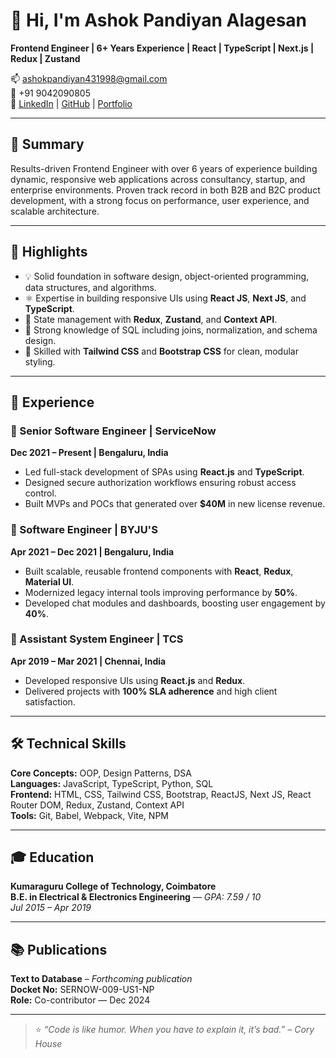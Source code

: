# 👋 Hi, I'm Ashok Pandiyan Alagesan

**Frontend Engineer | 6+ Years Experience | React | TypeScript | Next.js | Redux | Zustand**

📫 [ashokpandiyan431998@gmail.com](mailto:ashokpandiyan431998@gmail.com)  
📱 +91 9042090805  
🔗 [LinkedIn](https://linkedin.com/in/ashokpandiyana) | [GitHub](https://github.com/ashokpandiyana) | [Portfolio](https://ashokpandiyanaprofile.web.app)

---

## 🧠 Summary

Results-driven Frontend Engineer with over 6 years of experience building dynamic, responsive web applications across consultancy, startup, and enterprise environments. Proven track record in both B2B and B2C product development, with a strong focus on performance, user experience, and scalable architecture.

---

## 🚀 Highlights

- 💡 Solid foundation in software design, object-oriented programming, data structures, and algorithms.
- ⚛️ Expertise in building responsive UIs using **React JS**, **Next JS**, and **TypeScript**.
- 🧠 State management with **Redux**, **Zustand**, and **Context API**.
- 🧮 Strong knowledge of SQL including joins, normalization, and schema design.
- 🎨 Skilled with **Tailwind CSS** and **Bootstrap CSS** for clean, modular styling.

---

## 💼 Experience

### 🏢 Senior Software Engineer | ServiceNow  
**Dec 2021 – Present | Bengaluru, India**
- Led full-stack development of SPAs using **React.js** and **TypeScript**.
- Designed secure authorization workflows ensuring robust access control.
- Built MVPs and POCs that generated over **$40M** in new license revenue.

### 🏢 Software Engineer | BYJU'S  
**Apr 2021 – Dec 2021 | Bengaluru, India**
- Built scalable, reusable frontend components with **React**, **Redux**, **Material UI**.
- Modernized legacy internal tools improving performance by **50%**.
- Developed chat modules and dashboards, boosting user engagement by **40%**.

### 🏢 Assistant System Engineer | TCS  
**Apr 2019 – Mar 2021 | Chennai, India**
- Developed responsive UIs using **React.js** and **Redux**.
- Delivered projects with **100% SLA adherence** and high client satisfaction.

---

## 🛠️ Technical Skills

**Core Concepts:** OOP, Design Patterns, DSA  
**Languages:** JavaScript, TypeScript, Python, SQL  
**Frontend:** HTML, CSS, Tailwind CSS, Bootstrap, ReactJS, Next JS, React Router DOM, Redux, Zustand, Context API  
**Tools:** Git, Babel, Webpack, Vite, NPM

---

## 🎓 Education

**Kumaraguru College of Technology, Coimbatore**  
**B.E. in Electrical & Electronics Engineering** — *GPA: 7.59 / 10*  
*Jul 2015 – Apr 2019*

---

## 📚 Publications

**Text to Database** – *Forthcoming publication*  
**Docket No:** SERNOW-009-US1-NP  
**Role:** Co-contributor — Dec 2024

---

> ⭐ *“Code is like humor. When you have to explain it, it’s bad.” – Cory House*

